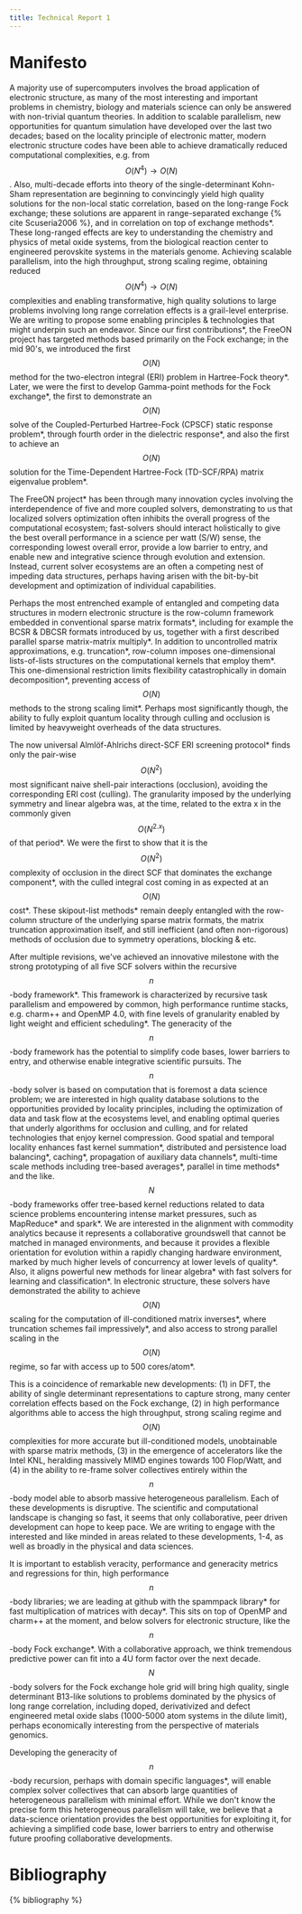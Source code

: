 ```yaml
---
title: Technical Report 1
---
```


# Manifesto

A majority use of supercomputers involves the broad application of electronic
structure, as many of the most interesting and important problems in
chemistry, biology and materials science can only be answered with non-trivial
quantum theories.  In addition to scalable parallelism, new opportunities for
quantum simulation have developed over the last two decades;  based on the
locality principle of electronic matter, modern electronic structure codes
have been able to achieve dramatically reduced computational complexities,
e.g.  from $$O(N^4) \rightarrow O(N)$$.   Also, multi-decade efforts into
theory of the single-determinant Kohn-Sham representation are beginning to
convincingly yield high quality solutions for the non-local static
correlation, based on the long-range Fock exchange; these solutions are
apparent in  range-separated exchange {% cite Scuseria2006 %}, and in
correlation on top of exchange methods\*.  These long-ranged effects are key
to understanding the chemistry and physics of metal oxide systems, from the
biological reaction center to engineered perovskite systems in the materials
genome.   Achieving scalable parallelism, into the high throughput, strong
scaling regime, obtaining reduced $$O(N^4) \rightarrow O(N)$$ complexities and
enabling transformative, high quality solutions to large problems involving
long range correlation effects is a grail-level enterprise.  We are writing to
propose some enabling principles & technologies that might underpin such an
endeavor.  Since our first contributions\*, the FreeON project has targeted
methods based primarily on the Fock exchange;  in the mid 90's, we introduced
the first $$O(N)$$ method for the two-electron integral (ERI) problem in
Hartree-Fock theory\*.  Later, we were the first to develop Gamma-point
methods for the Fock exchange\*,  the first to demonstrate an $$O(N)$$ solve
of the Coupled-Perturbed Hartree-Fock (CPSCF) static response problem\*,
through fourth order in the dielectric response\*, and also the first to
achieve an $$O(N)$$ solution for the Time-Dependent Hartree-Fock (TD-SCF/RPA)
matrix eigenvalue problem\*.

The FreeON project\* has been through many innovation cycles involving the
interdependence of five and more coupled solvers, demonstrating to us that
localized solvers optimization often inhibits the overall progress of the
computational ecosystem;  fast-solvers should interact holistically to give
the best overall performance in a science per watt (S/W) sense, the
corresponding lowest overall error,  provide a low barrier to entry, and
enable new and integrative science through evolution and extension.  Instead,
current solver ecosystems are an often a competing nest of impeding data
structures, perhaps having arisen with the bit-by-bit development and
optimization of individual capabilities.

Perhaps the most entrenched example of entangled and competing data structures
in modern electronic structure is the row-column framework embedded in
conventional sparse matrix formats\*, including for example the BCSR & DBCSR
formats introduced by us, together with a first described parallel sparse
matrix-matrix multiply\*.   In addition to uncontrolled matrix approximations,
e.g. truncation\*, row-column imposes one-dimensional lists-of-lists
structures on the computational kernels that employ them\*.  This
one-dimensional restriction limits flexibility catastrophically in domain
decomposition\*, preventing access of $$O(N)$$ methods to the strong scaling
limit\*.  Perhaps most significantly though, the ability to fully exploit
quantum locality through culling and occlusion is limited by heavyweight
overheads of the data structures.

The now universal Almlöf-Ahlrichs direct-SCF ERI screening protocol\* finds
only the pair-wise $$O(N^2)$$ most significant naive shell-pair interactions
(occlusion), avoiding the corresponding ERI cost (culling).   The granularity
imposed by the underlying symmetry and linear algebra was, at the time,
related to the extra x in the commonly given $$O(N^{2.x})$$ of that period\*.
We were the first to show that it is the $$O(N^2)$$ complexity of occlusion in
the direct SCF that dominates the exchange component\*, with the culled
integral cost coming in as expected at an $$O(N)$$ cost\*.  These skipout-list
methods\* remain deeply entangled with the row-column structure of the
underlying sparse matrix formats,  the matrix truncation approximation itself,
and still inefficient (and often non-rigorous) methods of occlusion due to
symmetry operations, blocking & etc.

After multiple revisions, we've achieved an innovative milestone with the
strong prototyping of all five SCF solvers within the recursive $$n$$-body
framework\*.   This framework is characterized by recursive task parallelism
and empowered by common, high performance runtime stacks, e.g. charm++ and
OpenMP 4.0, with fine levels of granularity enabled by light weight and
efficient scheduling\*.  The  generacity of the $$n$$-body framework has the
potential to simplify code bases, lower barriers to entry,  and otherwise
enable integrative scientific pursuits.  The $$n$$-body solver is based on
computation that is foremost a data science problem; we are interested in high
quality database solutions to the opportunities provided by locality
principles, including the optimization of data and task flow at the ecosystems
level, and enabling optimal queries that underly algorithms for occlusion and
culling, and for related technologies that enjoy kernel compression.  Good
spatial and temporal locality enhances fast kernel summation\*, distributed
and persistence load balancing\*,  caching\*, propagation of auxiliary data
channels\*, multi-time scale methods including tree-based averages\*, parallel
in time methods\* and the like.  $$N$$-body frameworks offer tree-based kernel
reductions related to data science problems encountering intense market
pressures, such as MapReduce\* and spark\*.   We are interested in the
alignment with commodity analytics because it represents a collaborative
groundswell that cannot be matched in managed environments, and because it
provides a flexible orientation for evolution within a rapidly changing
hardware environment, marked by much higher levels of concurrency at lower
levels of quality\*.   Also,  it aligns powerful new methods for linear
algebra\* with fast solvers for learning and classification\*.  In electronic
structure, these solvers have demonstrated the ability to achieve $$O(N)$$
scaling for the computation of ill-conditioned matrix inverses\*, where
truncation schemes fail impressively\*, and also access to strong parallel
scaling in the $$O(N)$$ regime, so far with access up to 500 cores/atom\*.

This is a coincidence of remarkable new developments:  (1) in DFT, the ability
of single determinant representations to capture strong, many center
correlation effects based on the Fock exchange, (2) in high performance
algorithms able to access the high throughput, strong scaling regime and
$$O(N)$$ complexities for more accurate but ill-conditioned models,
unobtainable with sparse matrix methods,  (3) in the emergence of accelerators
like the Intel KNL, heralding massively MIMD engines towards 100 Flop/Watt,
and (4) in the ability to re-frame solver collectives entirely within the
$$n$$-body model able to absorb massive heterogeneous parallelism.  Each of
these developments is disruptive.  The scientific and computational landscape
is changing so fast, it seems that only collaborative, peer driven development
can hope to keep pace.  We are writing to engage with the interested and like
minded in areas related to these developments, 1-4, as well as broadly in the
physical and data sciences.

It is important to establish veracity, performance and generacity metrics and
regressions for thin, high performance $$n$$-body libraries; we are leading at
github with the spammpack library\* for fast multiplication of matrices with
decay\*.  This sits on top of OpenMP and charm++ at the moment, and below
solvers for electronic structure, like the $$n$$-body Fock exchange\*.   With
a collaborative approach, we think tremendous predictive power can fit into a
4U form factor over the next decade.  $$N$$-body solvers for the Fock exchange
hole grid will bring high quality, single determinant B13-like solutions to
problems dominated by the physics of long range correlation, including  doped,
derivativized and defect engineered metal oxide slabs (1000-5000 atom systems
in the dilute limit), perhaps economically interesting from the perspective of
materials genomics.

Developing the generacity of $$n$$-body recursion, perhaps with domain
specific languages\*, will enable complex solver collectives that can absorb
large quantities of heterogeneous parallelism with minimal effort.  While we
don't know the precise form this heterogeneous parallelism will take, we
believe that a data-science orientation provides the best opportunities for
exploiting it, for achieving a simplified code base, lower barriers to entry
and otherwise future proofing collaborative developments.

# Bibliography

{% bibliography %}
